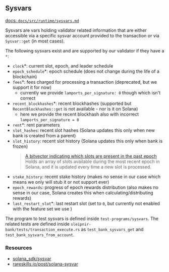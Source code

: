 ## Sysvars

[docs: `docs/src/runtime/sysvars.md`](https://docs.solanalabs.com/runtime/sysvars)

Sysvars are vars holding validator related information that are either accessible via a
specific sysvar account provided to the transaction or via `Sysvar::get` (in most cases).

The following sysvars exist and are supported by our validator if they have a `*`:

- `clock`*: current slot, epoch, and leader schedule
- `epoch_schedule`*: epoch schedule (does not change during the life of a blockchain)
- `fees`*: fees charged for processing a transaction (deprecated, but we support it for now)
  - currently we provide `lamports_per_signature: 0` though which isn't correct
- `recent_blockhashes`*: recent blockhashes (supported but `RecentBlockhashes::get` is not available - nor is it on Solana)
  - here we provide the recent blockhash also with incorrect `lamports_per_signature = 0`
- `rent`*: rent parameters
- `slot_hashes`: recent slot hashes (Solana updates this only when new bank is created from a parent)
- `slot_history`: recent slot history (Solana updates this only when bank is frozen)
  > [A bitvector indicating which slots are present in the past epoch](https://docs.rs/solana-sdk/latest/solana_sdk/sysvar/slot_history/struct.SlotHistory.html)
  > Holds an array of slots available during the most recent epoch in Solana, and it is updated every time a new slot is processed.
- `stake_history`: recent stake history (makes no sense in our case which means we only will stub it or not support ever)
- `epoch_rewards`: progress of epoch rewards distribution (also makes no sense in our case, Solana creates this when calculating/distributing rewards)
- `last_restart_slot`*: last restart slot (set to `0`, but currently not enabled with the feature set we use )

The program to test sysvars is defined inside `test-programs/sysvars`.
The related tests are defined inside `sleipnir-bank/tests/transaction_execute.rs` as
`test_bank_sysvars_get` and `test_bank_sysvars_from_account`.

### Resources

- [solana_sdk/sysvar](https://docs.rs/solana-sdk/latest/solana_sdk/sysvar/index.html)
- [rareskills.io/post/solana-sysvar](https://www.rareskills.io/post/solana-sysvar)
